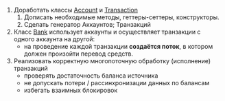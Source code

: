 1. Доработать классы [Account](Account.java) и [Transaction](Transaction.java)
    1. Дописать необходимые методы, геттеры-сеттеры, конструкторы.
    1. Сделать генератор Аккаунтов; Транзакций
1. Класс [Bank](Bank.java) использует аккаунты и осуществляет транзакции с одного аккаунта на другой:
    - на проведение каждой транзакции **создаётся поток**, в котором должен произойти перевод средств.
1. Реализовать корректную многопоточную обработку (исполнение) транзакций
    - проверять достаточность баланса источника
    - не допускать потери / рассинхронизации данных по балансам
    - избегать взаимных блокировок

